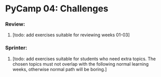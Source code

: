 # PyCamp 04: Challenges

### Review:

1. [todo: add exercises suitable for reviewing weeks 01-03]


### Sprinter:

1. [todo: add exercises suitable for students who need extra topics. The chosen topics must not overlap with the following normal learning weeks, otherwise normal path will be boring.]
